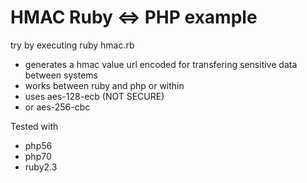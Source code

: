 HMAC Ruby <=> PHP example
=========================

try by executing ruby hmac.rb

* generates a hmac value url encoded for transfering sensitive data between systems
* works between ruby and php or within
* uses aes-128-ecb (NOT SECURE)
* or aes-256-cbc

Tested with
* php56
* php70
* ruby2.3